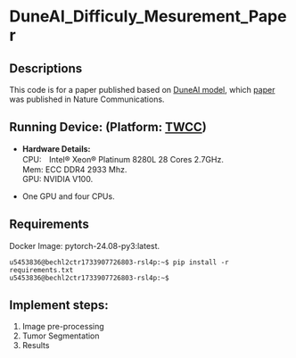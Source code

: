 # DuneAI_Difficuly_Mesurement_Paper
## Descriptions
This code is for a paper published based on [DuneAI model](https://github.com/primakov/DuneAI-Automated-detection-and-segmentation-of-non-small-cell-lung-cancer-computed-tomography-images), which [paper](https://www.nature.com/articles/s41467-022-30841-3) was published in Nature Communications.
## Running Device: (Platform: [TWCC](https://www.twcc.ai/))
* **Hardware Details:**\
CPU:　Intel® Xeon® Platinum 8280L 28 Cores 2.7GHz.\
Mem: ECC DDR4 2933 Mhz.\
GPU: NVIDIA V100.

* One GPU and four CPUs.
## Requirements
Docker Image: pytorch-24.08-py3:latest.
```console
u5453836@bechl2ctr1733907726803-rsl4p:~$ pip install -r requirements.txt
u5453836@bechl2ctr1733907726803-rsl4p:~$
```
## Implement steps:
1. Image pre-processing
2. Tumor Segmentation
3. Results



